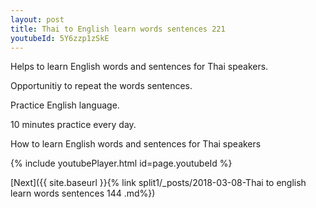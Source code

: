 ```yaml
---
layout: post
title: Thai to English learn words sentences 221 
youtubeId: 5Y6zzp1zSkE
---
```

 
 
Helps to learn English words and sentences for Thai speakers.

Opportunitiy to repeat the words sentences. 

Practice English language. 
 
10 minutes practice every day. 
 
How to learn English words and sentences for Thai speakers 
 
{% include youtubePlayer.html id=page.youtubeId %}
 
 
[Next]({{ site.baseurl }}{% link  split1/_posts/2018-03-08-Thai to english learn words sentences 144 .md%})
 
